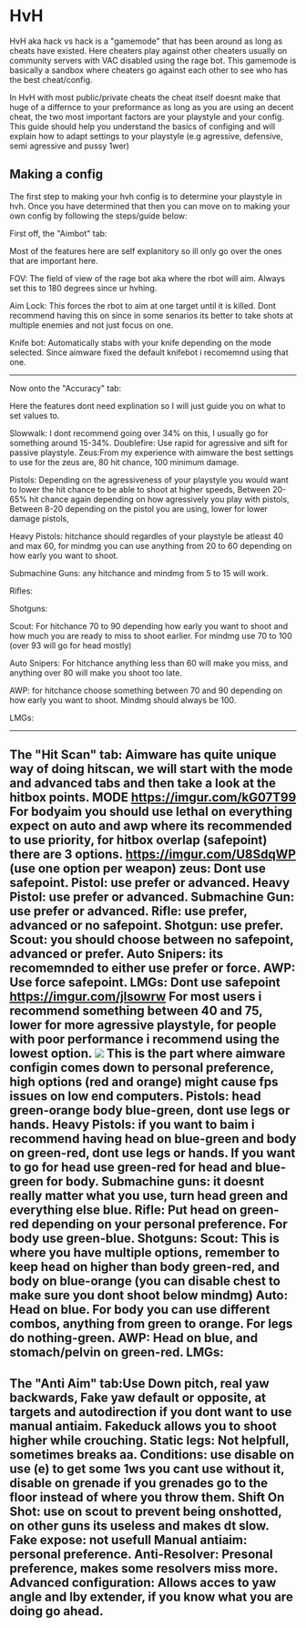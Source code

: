 # HvH

HvH aka hack vs hack is a "gamemode" that has been around as long as cheats have existed. Here cheaters play against other cheaters usually on community servers with VAC disabled using the rage bot. This gamemode is basically a sandbox where cheaters go against each other to see who has the best cheat/config.

In HvH with most public/private cheats the cheat itself doesnt make that huge of a differnce to your preformance as long as you are using an decent cheat, the two most important factors are your playstyle and your config. This guide should help you understand the basics of configing and will explain how to adapt settings to your playstyle (e.g agressive, defensive, semi agressive and pussy 1wer)

## Making a config

The first step to making your hvh config is to determine your playstyle in hvh. Once you have determined that then you can move on to making your own config by following the steps/guide below:

First off, the "Aimbot" tab:

Most of the features here are self explanitory so ill only go over the ones that are important here.

FOV: The field of view of the rage bot aka where the rbot will aim.
Always set this to 180 degrees since ur hvhing.

Aim Lock: This forces the rbot to aim at one target until it is killed.
Dont recommend having this on since in some senarios its better to take shots at multiple enemies and not just focus on one.

Knife bot: Automatically stabs with your knife depending on the mode selected. Since aimware fixed the default knifebot i recomemnd using that one.


---------------------------------------------------------------------------------------------------------------------------------------------------------------------------------

Now onto the "Accuracy" tab:

Here the features dont need explination so I will just guide you on what to set values to.

Slowwalk:
I dont recommend going over 34% on this, I usually go for something around 15-34%.
Doublefire: Use rapid for agressive and sift for passive playstyle.
Zeus:From my experience with aimware the best settings to use for the zeus are, 80 hit chance,
100 minimum damage.

Pistols:
Depending on the agressiveness of your playstyle you would want to lower the hit chance to be able to shoot at higher speeds,
Between 20-65% hit chance again depending on how agressively you play with pistols,
Between 8-20 depending on the pistol you are using, lower for lower damage pistols,


Heavy Pistols: hitchance should regardles of your playstyle be atleast 40 and max 60, for mindmg you can use anything from 20 to 60 depending on how early you want to shoot.
 
Submachine Guns: any hitchance and mindmg  from 5 to 15 will work.

Rifles: 

Shotguns: 

Scout: For hitchance 70 to 90 depending how early you want to shoot and how much you are ready to miss to shoot earlier. For mindmg use 70 to 100 (over 93 will go for head mostly) 

Auto Snipers: For hitchance anything less than 60 will make you miss, and anything over 80 will make you shoot too late.

AWP: for hitchance choose something between 70 and 90 depending on how early you want to shoot. Mindmg should always be 100.

LMGs:

---------------------------------------------------------------------------------------------------------------------------------------------------------------------------------

The "Hit Scan" tab: Aimware has quite unique way of doing hitscan, we will start with the mode and advanced tabs and then take a look at the hitbox points.
MODE
https://imgur.com/kG07T99
For bodyaim you should use lethal on everything expect on auto and awp where its recommended to use priority, for hitbox overlap (safepoint) there are 3 options.
https://imgur.com/U8SdqWP
(use one option per weapon)
zeus: Dont use safepoint.
Pistol: use prefer or advanced.
Heavy Pistol: use prefer or advanced.
Submachine Gun: use prefer or advanced.
Rifle: use prefer, advanced or no safepoint.
Shotgun: use prefer.
Scout: you should choose between no safepoint, advanced or prefer.
Auto Snipers: its recomemnded to either use prefer or force.
AWP: Use force safepoint.
LMGs: Dont use safepoint
https://imgur.com/jlsowrw
For most users i recommend something between 40 and 75, lower for more agressive playstyle, for people with poor performance i recommend using the lowest option.
![](https://imgur.com/zZIboDs)
This is the part where aimware configin comes down to personal preference, high options (red and orange) might cause fps issues on low end computers.
Pistols: head green-orange body blue-green, dont use legs or hands.
Heavy Pistols: if you want to baim i recommend having head on blue-green and body on green-red, dont use legs or hands. If you want to go for head use green-red  for head and blue-green for body.
Submachine guns: it doesnt really matter what you use, turn head green and everything else blue.
Rifle: Put head on green-red depending on your personal preference. For body use green-blue.
Shotguns:
Scout: This is where you have multiple options, remember to keep head on higher than body green-red,  and body on blue-orange (you can disable chest to make sure you dont shoot below mindmg)
Auto: Head on blue. For body you can use different combos, anything from green to orange. For legs do nothing-green.
AWP: Head on blue, and stomach/pelvin on green-red.
LMGs:
-------------------------------------------------------------------------------------------------------------------------------------------------------------------------------

The "Anti Aim" tab:Use Down pitch, real yaw backwards, Fake yaw default or opposite, at targets and autodirection if you dont want to use manual antiaim. Fakeduck allows you to shoot higher while crouching.
Static legs: Not helpfull, sometimes breaks aa.
Conditions: use disable on use (e) to get some 1ws you cant use without it, disable on grenade if you grenades go to the floor instead of where you throw them.
Shift On Shot: use on scout to prevent being onshotted, on other guns its useless and makes dt slow.
Fake expose: not usefull
Manual antiaim: personal preference.
Anti-Resolver: Presonal preference, makes some resolvers miss more.
Advanced configuration: Allows acces to yaw angle and lby extender, if you know what you are doing go ahead.
---------------------------------------------------------------------------------------------------------------------------------------------------------------------------------
